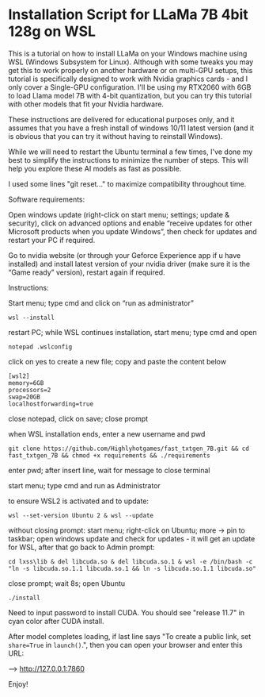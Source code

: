 # Installation Script for LLaMa 7B 4bit 128g on WSL


This is a tutorial on how to install LLaMa on your Windows machine using WSL (Windows Subsystem for Linux).
Although with some tweaks you may get this to work properly on another hardware or on multi-GPU setups,
this tutorial is specifically designed to work with Nvidia graphics cards - and I only cover a Single-GPU configuration.
I'll be using my RTX2060 with 6GB to load Llama model 7B with 4-bit quantization,
but you can try this tutorial with other models that fit your Nvidia hardware.

These instructions are delivered for educational purposes only, and it assumes that you have a fresh install of
windows 10/11 latest version (and it is obvious that you can try it without having to reinstall Windows).

While we will need to restart the Ubuntu terminal a few times, I've done my best to simplify the instructions
to minimize the number of steps. This will help you explore these AI models as fast as possible.

I used some lines "git reset..." to maximize compatibility throughout time.



Software requirements:


Open windows update (right-click on start menu; settings; update & security), click on advanced options and
enable “receive updates for other Microsoft products when you update Windows”, then
check for updates and restart your PC if required.

Go to nvidia website (or through your Geforce Experience app if u have installed) and install latest version
of your nvidia driver (make sure it is the “Game ready” version), restart again if required.



Instructions:


Start menu; type cmd and click on “run as administrator”

	wsl --install

restart PC; while WSL continues installation, start menu; type cmd and open

	notepad .wslconfig

click on yes to create a new file; copy and paste the content below


	[wsl2]
	memory=6GB
	processors=2
	swap=20GB
	localhostforwarding=true


close notepad, click on save; close prompt

when WSL installation ends, enter a new username and pwd


	git clone https://github.com/Highlyhotgames/fast_txtgen_7B.git && cd fast_txtgen_7B && chmod +x requirements && ./requirements


enter pwd; after insert line, wait for message to close terminal

start menu; type cmd and run as Administrator

to ensure WSL2 is activated and to update:


	wsl --set-version Ubuntu 2 & wsl --update


without closing prompt: start menu; right-click on Ubuntu; more -> pin to taskbar; open windows update and
check for updates - it will get an update for WSL, after that go back to Admin prompt:


	cd lxss\lib & del libcuda.so & del libcuda.so.1 & wsl -e /bin/bash -c "ln -s libcuda.so.1.1 libcuda.so.1 && ln -s libcuda.so.1.1 libcuda.so"


close prompt; wait 8s; open Ubuntu


	./install


Need to input password to install CUDA. You should see "release 11.7" in cyan color after CUDA install.


After model completes loading, if last line says
"To create a public link, set `share=True` in `launch()`.",
then you can open your browser and enter this URL:


—> http://127.0.0.1:7860





Enjoy!






